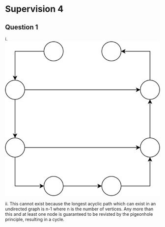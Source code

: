 # Supervision 4

## Question 1

i.
    ![](https://raw.githubusercontent.com/slippedandmissed/Supervisions/master/Algorithms/Supervision%204/imgs/1.svg)

ii.
    This cannot exist because the longest acyclic path which can exist in an undirected graph is n-1 where n is the number of vertices. Any more than this and at least one node is guaranteed to be revisted by the pigeonhole principle, resulting in a cycle.